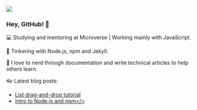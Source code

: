 ![](./banner.gif)

### Hey, GitHub! 👋

:computer: Studying and mentoring at Microverse | Working mainly with JavaScript.

:ghost: Tinkering with Node.js, npm and Jekyll.

:book: I love to nerd through documentation and write technical articles to help others learn.

:eyeglasses: Latest blog posts:
- <a href="https://www.akasharojee.codes/2021/07/18/list-drag-and-drop-tutorial.html" target="_blank">List drag-and-drop tutorial</a>
- <a href="https://www.akasharojee.codes/2021/06/20/intro-to-nodejs-and-npm.html" target="_blank">Intro to Node.js and npm</>

<!--
**AkashaRojee/AkashaRojee** is a ✨ _special_ ✨ repository because its `README.md` (this file) appears on your GitHub profile.

Here are some ideas to get you started:

- 🔭 I’m currently working on ...
- 🌱 I’m currently learning ...
- 👯 I’m looking to collaborate on ...
- 🤔 I’m looking for help with ...
- 💬 Ask me about ...
- 📫 How to reach me: ...
- 😄 Pronouns: ...
- ⚡ Fun fact: ...
-->
